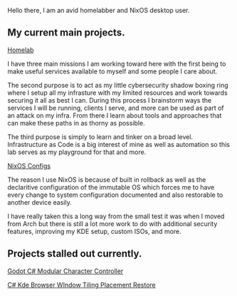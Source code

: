 Hello there, I am an avid homelabber and NixOS desktop user.

## My current main projects.

[Homelab](https://github.com/Nero-Study-Hat/Homelab)

I have three main missions I am working toward here with the first being to make useful services available to myself and some people I care about.

The second purpose is to act as my little cybersecurity shadow boxing ring where I setup all my infrasture with my limited resources and work towards securing it all as best I can. During this process I brainstorm ways the services I will be running, clients I serve, and more can be used as part of an attack on my infra. From there I learn about tools and approaches that can make these paths in as thorny as possible.

The third purpose is simply to learn and tinker on a broad level. Infrastructure as Code is a big interest of mine as well as automation so this lab serves as my playground for that and more.

[NixOS Configs](https://github.com/Nero-Study-Hat/nixos-config)

The reason I use NixOS is because of built in rollback as well as the declaritive configuration of the immutable OS which forces me to have every change to system configuration documented and also restorable to another device easily.

I have really taken this a long way from the small test it was when I moved from Arch but there is still a lot more work to do with additional security features, improving my KDE setup, custom ISOs, and more.

## Projects stalled out currently.

[Godot C# Modular Character Controller](https://github.com/Nero-Study-Hat/Modular-Character-Controller)

[C# Kde Browser WIndow Tiling Placement Restore](https://github.com/Nero-Study-Hat/Kde-Session-Restore)

<!---
Nero-Study-Hat/Nero-Study-Hat is a ✨ special ✨ repository because its `README.md` (this file) appears on your GitHub profile.
You can click the Preview link to take a look at your changes.
--->
